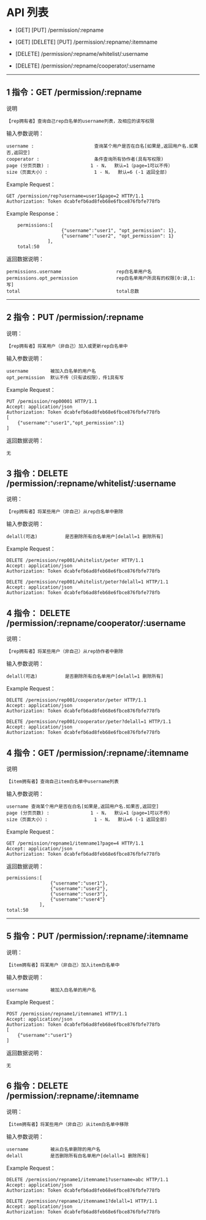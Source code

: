 # API 列表
	
	
- [GET] [PUT] /permission/:repname

- [GET] [DELETE] [PUT] /permission/:repname/:itemname

- [DELETE] /permission/:repname/whitelist/:username

- [DELETE] /permission/:repname/cooperator/:username

	
----------

##  1 指令：GET /permission/:repname

说明

	【rep拥有者】查询自己rep白名单的username列表，及相应的读写权限

输入参数说明：
	
	username :                      查询某个用户是否在白名[如果是,返回用户名.如果否,返回空]
	cooperator :                    条件查询所有协作者(具有写权限)
    page (分页页数) : 				1 - N，  默认=1（page=1可以不传）
    size（页面大小）: 				1 - N，  默认=6 (-1 返回全部)
    
Example Request：

	GET /permission/rep?username=user1&page=2 HTTP/1.1 
	Authorization: Token dcabfefb6ad8feb68e6fbce876fbfe778fb

Example Response：
	
	    permissions:[
		                {"username":"user1", "opt_permission": 1},	
		                {"username":"user2", "opt_permission": 1}
	               ],
	    total:50             

返回数据说明：

	permissions.username					rep白名单用户名
	permissions.opt_permission				rep白名单用户所具有的权限[0:读,1:写]
	total                                   total总数

----------

## 2 指令：PUT /permission/:repname
	
说明：
	
	【rep拥有者】将某用户（非自己）加入或更新rep白名单中

输入参数说明：

	username 		被加入白名单的用户名
	opt_permission	默认不传（只有读权限），传1具有写
	
Example Request：

	PUT /permission/rep00001 HTTP/1.1 
	Accept: application/json
	Authorization: Token dcabfefb6ad8feb68e6fbce876fbfe778fb
	[
		{"username":"user1","opt_permission":1}
	]

返回数据说明：
	
	无
		
## 3 指令：DELETE /permission/:repname/whitelist/:username

说明：
	
	【rep拥有者】将某些用户（非自己）从rep白名单中删除

输入参数说明：

	delall(可选)          是否删除所有白名单用户[delall=1 删除所有]
   
Example Request：

	DELETE /permission/rep001/whitelist/peter HTTP/1.1
	Accept: application/json
	Authorization: Token dcabfefb6ad8feb68e6fbce876fbfe778fb
	
	DELETE /permission/rep001/whitelist/peter?delall=1 HTTP/1.1
    Accept: application/json
    Authorization: Token dcabfefb6ad8feb68e6fbce876fbfe778fb


## 4 指令： DELETE /permission/:repname/cooperator/:username

说明：

	【rep拥有者】将某些用户（非自己）从rep协作者中删除

输入参数说明：

	delall(可选)          是否删除所有白名单用户[delall=1 删除所有]

Example Request：

	DELETE /permission/rep001/cooperator/peter HTTP/1.1
	Accept: application/json
	Authorization: Token dcabfefb6ad8feb68e6fbce876fbfe778fb

	DELETE /permission/rep001/cooperator/peter?delall=1 HTTP/1.1
    Accept: application/json
    Authorization: Token dcabfefb6ad8feb68e6fbce876fbfe778fb


## 4 指令：GET /permission/:repname/:itemname

说明

	【item拥有者】查询自己item白名单中username列表

输入参数说明：
	
	username 查询某个用户是否在白名[如果是,返回用户名.如果否,返回空]
    page (分页页数) : 				1 - N，  默认=1（page=1可以不传）
    size（页面大小）: 				1 - N，  默认=6 (-1 返回全部)

Example Request：

	GET /permission/repname1/itemname1?page=4 HTTP/1.1 
	Accept: application/json
	Authorization: Token dcabfefb6ad8feb68e6fbce876fbfe778fb

返回数据说明：
    
	permissions:[
    		        {"username":"user1"},	
    		        {"username":"user2"},
    		        {"username":"user3"},	
                    {"username":"user4"}
    	        ],
    total:50             
	
----------

## 5 指令：PUT /permission/:repname/:itemname
	
说明：
	
	【item拥有者】将某用户（非自己）加入item白名单中

输入参数说明：

	username 		被加入白名单的用户名
	
Example Request：

	POST /permission/repname1/itemname1 HTTP/1.1 
	Accept: application/json
	Authorization: Token dcabfefb6ad8feb68e6fbce876fbfe778fb
	[
	    {"username":"user1"}
	]

返回数据说明：
	
	无

## 6 指令：DELETE /permission/:repname/:itemname
	
说明：
	
	【item拥有者】将某些用户（非自己）从item白名单中移除

输入参数说明：

	username 		被从白名单删除的用户名
	delall          是否删除所有白名单用户[delall=1 删除所有]
   
Example Request：

	DELETE /permission/repname1/itemname1?username=abc HTTP/1.1 
	Accept: application/json
	Authorization: Token dcabfefb6ad8feb68e6fbce876fbfe778fb
    
    DELETE /permission/repname1/itemname1?delall=1 HTTP/1.1 
    Accept: application/json
    Authorization: Token dcabfefb6ad8feb68e6fbce876fbfe778fb